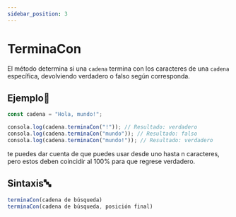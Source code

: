 ```yaml
---
sidebar_position: 3
---
```


# TerminaCon

El método determina si una `cadena` termina con los caracteres de una `cadena` específica, devolviendo verdadero o falso según corresponda.

## Ejemplo📝

```js title="terminaCon.dummy"
const cadena = "Hola, mundo!";

consola.log(cadena.terminaCon("!")); // Resultado: verdadero
consola.log(cadena.terminaCon("mundo")); // Resultado: falso
consola.log(cadena.terminaCon("mundo!")); // Resultado: verdadero
```

te puedes dar cuenta de que puedes usar desde uno hasta n caracteres, pero estos deben coincidir al 100% para que regrese verdadero.

## Sintaxis🔤

```js
terminaCon(cadena de búsqueda)
terminaCon(cadena de búsqueda, posición final)
```

